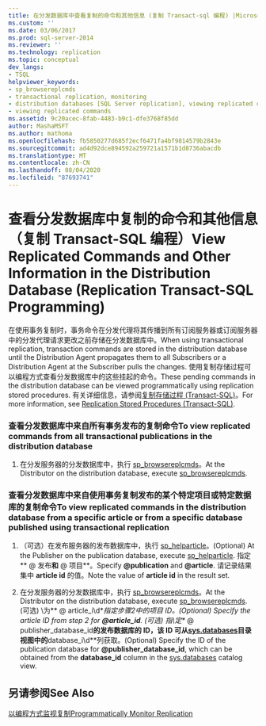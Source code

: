 ```yaml
---
title: 在分发数据库中查看复制的命令和其他信息 (复制 Transact-sql 编程) |Microsoft Docs
ms.custom: ''
ms.date: 03/06/2017
ms.prod: sql-server-2014
ms.reviewer: ''
ms.technology: replication
ms.topic: conceptual
dev_langs:
- TSQL
helpviewer_keywords:
- sp_browsereplcmds
- transactional replication, monitoring
- distribution databases [SQL Server replication], viewing replicated commands
- viewing replicated commands
ms.assetid: 9c20acec-8fab-4483-b9c1-dfe3768f85dd
author: MashaMSFT
ms.author: mathoma
ms.openlocfilehash: fb5850277d685f2ecf6471fa4bf9814579b2843e
ms.sourcegitcommit: ad4d92dce894592a259721a1571b1d8736abacdb
ms.translationtype: MT
ms.contentlocale: zh-CN
ms.lasthandoff: 08/04/2020
ms.locfileid: "87693741"
---
```

# <a name="view-replicated-commands-and-other-information-in-the-distribution-database-replication-transact-sql-programming"></a><span data-ttu-id="03ea4-102">查看分发数据库中复制的命令和其他信息（复制 Transact-SQL 编程）</span><span class="sxs-lookup"><span data-stu-id="03ea4-102">View Replicated Commands and Other Information in the Distribution Database (Replication Transact-SQL Programming)</span></span>
  <span data-ttu-id="03ea4-103">在使用事务复制时，事务命令在分发代理将其传播到所有订阅服务器或订阅服务器中的分发代理请求更改之前存储在分发数据库中。</span><span class="sxs-lookup"><span data-stu-id="03ea4-103">When using transactional replication, transaction commands are stored in the distribution database until the Distribution Agent propagates them to all Subscribers or a Distribution Agent at the Subscriber pulls the changes.</span></span> <span data-ttu-id="03ea4-104">使用复制存储过程可以编程方式查看分发数据库中的这些挂起的命令。</span><span class="sxs-lookup"><span data-stu-id="03ea4-104">These pending commands in the distribution database can be viewed programmatically using replication stored procedures.</span></span> <span data-ttu-id="03ea4-105">有关详细信息，请参阅[复制存储过程 (Transact-SQL)](/sql/relational-databases/system-stored-procedures/replication-stored-procedures-transact-sql)。</span><span class="sxs-lookup"><span data-stu-id="03ea4-105">For more information, see [Replication Stored Procedures &#40;Transact-SQL&#41;](/sql/relational-databases/system-stored-procedures/replication-stored-procedures-transact-sql).</span></span>  
  
### <a name="to-view-replicated-commands-from-all-transactional-publications-in-the-distribution-database"></a><span data-ttu-id="03ea4-106">查看分发数据库中来自所有事务发布的复制命令</span><span class="sxs-lookup"><span data-stu-id="03ea4-106">To view replicated commands from all transactional publications in the distribution database</span></span>  
  
1.  <span data-ttu-id="03ea4-107">在分发服务器的分发数据库中，执行 [sp_browsereplcmds](/sql/relational-databases/system-stored-procedures/sp-browsemergesnapshotfolder-transact-sql)。</span><span class="sxs-lookup"><span data-stu-id="03ea4-107">At the Distributor on the distribution database, execute [sp_browsereplcmds](/sql/relational-databases/system-stored-procedures/sp-browsemergesnapshotfolder-transact-sql).</span></span>  
  
### <a name="to-view-replicated-commands-in-the-distribution-database-from-a-specific-article-or-from-a-specific-database-published-using-transactional-replication"></a><span data-ttu-id="03ea4-108">查看分发数据库中来自使用事务复制发布的某个特定项目或特定数据库的复制命令</span><span class="sxs-lookup"><span data-stu-id="03ea4-108">To view replicated commands in the distribution database from a specific article or from a specific database published using transactional replication</span></span>  
  
1.  <span data-ttu-id="03ea4-109">（可选）在发布服务器的发布数据库中，执行 [sp_helparticle](/sql/relational-databases/system-stored-procedures/sp-helparticle-transact-sql)。</span><span class="sxs-lookup"><span data-stu-id="03ea4-109">(Optional) At the Publisher on the publication database, execute [sp_helparticle](/sql/relational-databases/system-stored-procedures/sp-helparticle-transact-sql).</span></span> <span data-ttu-id="03ea4-110">指定\*\* \@ 发布**和** \@ 项目\*\*。</span><span class="sxs-lookup"><span data-stu-id="03ea4-110">Specify **\@publication** and **\@article**.</span></span> <span data-ttu-id="03ea4-111">请记录结果集中 **article id** 的值。</span><span class="sxs-lookup"><span data-stu-id="03ea4-111">Note the value of **article id** in the result set.</span></span>  
  
2.  <span data-ttu-id="03ea4-112">在分发服务器的分发数据库中，执行 [sp_browsereplcmds](/sql/relational-databases/system-stored-procedures/sp-browsemergesnapshotfolder-transact-sql)。</span><span class="sxs-lookup"><span data-stu-id="03ea4-112">At the Distributor on the distribution database, execute [sp_browsereplcmds](/sql/relational-databases/system-stored-procedures/sp-browsemergesnapshotfolder-transact-sql).</span></span> <span data-ttu-id="03ea4-113"> (可选) \为\** \@ article_i\d\**指定步骤2中的项目 ID。</span><span class="sxs-lookup"><span data-stu-id="03ea4-113">(Optional) Specify the article ID from step 2 for **\@article_id**.</span></span> <span data-ttu-id="03ea4-114"> (可选) 指\定\** \@ publisher_database_id**的发布数据库的 ID，该 ID 可从[sys.databases](/sql/relational-databases/system-catalog-views/sys-databases-transact-sql)目录视图中的**database_i\d\**列获取。</span><span class="sxs-lookup"><span data-stu-id="03ea4-114">(Optional) Specify the ID of the publication database for **\@publisher_database_id**, which can be obtained from the **database_id** column in the [sys.databases](/sql/relational-databases/system-catalog-views/sys-databases-transact-sql) catalog view.</span></span>  
  
## <a name="see-also"></a><span data-ttu-id="03ea4-115">另请参阅</span><span class="sxs-lookup"><span data-stu-id="03ea4-115">See Also</span></span>  
 [<span data-ttu-id="03ea4-116">以编程方式监视复制</span><span class="sxs-lookup"><span data-stu-id="03ea4-116">Programmatically Monitor Replication</span></span>](../monitoring-replication.md)  
  
  
